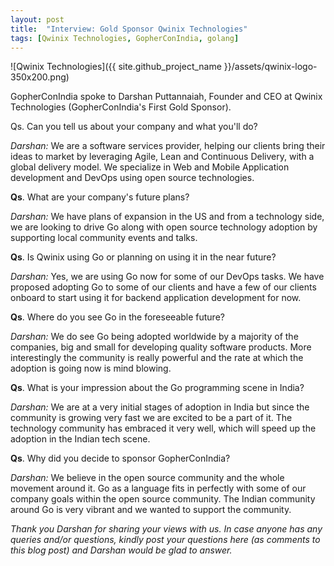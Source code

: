 ```yaml
---
layout: post
title:  "Interview: Gold Sponsor Qwinix Technologies"
tags: [Qwinix Technologies, GopherConIndia, golang]
---
```


![Qwinix Technologies]({{ site.github_project_name }}/assets/qwinix-logo-350x200.png)

GopherConIndia spoke to Darshan Puttannaiah, Founder and CEO at Qwinix Technologies (GopherConIndia's First Gold Sponsor).

Qs. Can you tell us about your company and what you'll do?

_Darshan:_ We are a software services provider, helping our clients bring their ideas to market by leveraging Agile, Lean and Continuous Delivery, with a global delivery model. We specialize in Web and Mobile Application development and DevOps using open source technologies.

**Qs**. What are your company's future plans?

_Darshan:_ We have plans of expansion in the US and from a technology side, we are looking to drive Go along with open source technology adoption by supporting local community events and talks.

**Qs**. Is Qwinix using Go or planning on using it in the near future?

_Darshan:_ Yes, we are using Go now for some of our DevOps tasks. We have proposed adopting Go to some of our clients and have a few of our clients onboard to start using it for backend application development for now.

**Qs**. Where do you see Go in the foreseeable future?

_Darshan:_ We do see Go being adopted worldwide by a majority of the companies, big and small for developing quality software products. More interestingly the community is really powerful and the rate at which the adoption is going now is mind blowing.

**Qs**. What is your impression about the Go programming scene in India?

_Darshan:_ We are at a very initial stages of adoption in India but since the community is growing very fast we are excited to be a part of it. The technology community has embraced it very well, which will speed up the adoption in the Indian tech scene.

**Qs**. Why did you decide to sponsor GopherConIndia?

_Darshan:_ We believe in the open source community and the whole movement around it. Go as a language fits in perfectly with some of our company goals within the open source community. The Indian community around Go is very vibrant and we wanted to support the community.

_Thank you Darshan for sharing your views with us. In case anyone has any queries and/or questions, kindly post your questions here (as comments to this blog post) and Darshan would be glad to answer._
